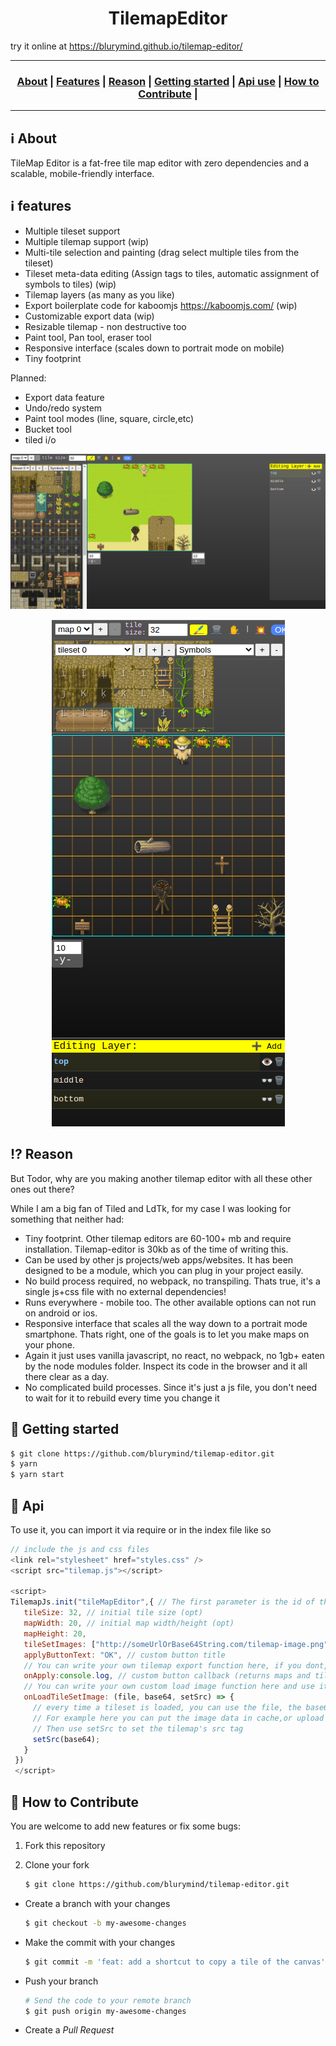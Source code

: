 <h1 align="center">TilemapEditor</h1>

try it online at https://blurymind.github.io/tilemap-editor/

---

<h3 align="center">
  <a href="#information_source-about">About</a>&nbsp;|
  <a href="#information_source-features">Features</a>&nbsp;|
  <a href="#interrobang-reason">Reason</a>&nbsp;|
  <a href="#link-getting-started">Getting started</a>&nbsp;|
  <a href="#link-api">Api use</a>&nbsp;|
  <a href="#link-how-to-contribute">How to Contribute</a>&nbsp;|
</h3>

---

## :information_source: About

TileMap Editor is a fat-free tile map editor with zero dependencies and a scalable, mobile-friendly interface.

## :information_source: features

- Multiple tileset support
- Multiple tilemap support (wip)
- Multi-tile selection and painting (drag select multiple tiles from the tileset)
- Tileset meta-data editing (Assign tags to tiles, automatic assignment of symbols to tiles) (wip)
- Tilemap layers (as many as you like)
- Export boilerplate code for kaboomjs https://kaboomjs.com/ (wip)
- Customizable export data (wip)
- Resizable tilemap - non destructive too
- Paint tool, Pan tool, eraser tool
- Responsive interface (scales down to portrait mode on mobile)
- Tiny footprint 

Planned:
- Export data feature
- Undo/redo system
- Paint tool modes (line, square, circle,etc)
- Bucket tool
- tiled i/o

<p align="center">
  <img src="screenshots/desktop.png" />
</p>

 <p align="center">
  <img src="screenshots/mobile.png" />
</p>

## :interrobang: Reason

But Todor, why are you making another tilemap editor with all these other ones out there?

While I am a big fan of Tiled and LdTk, for my case I was looking for something that neither had:
- Tiny footprint. Other tilemap editors are 60-100+ mb and require installation. Tilemap-editor is 30kb as of the time of writing this.
- Can be used by other js projects/web apps/websites. It has been designed to be a module, which you can plug in your project easily.
- No build process required, no webpack, no transpiling. Thats true, it's a single js+css file with no external dependencies!
- Runs everywhere - mobile too. The other available options can not run on android or ios.
- Responsive interface that scales all the way down to a portrait mode smartphone. Thats right, one of the goals is to let you make maps on your phone.
- Again it just uses vanilla javascript, no react, no webpack, no 1gb+ eaten by the node modules folder. Inspect its code in the browser and it all there clear as a day.
- No complicated build processes. Since it's just a js file, you don't need to wait for it to rebuild every time you change it

## :link: Getting started

   ```bash
   $ git clone https://github.com/blurymind/tilemap-editor.git
   $ yarn
   $ yarn start
   ```

## :link: Api

To use it, you can import it via require or in the index file like so

   ```js
   // include the js and css files
   <link rel="stylesheet" href="styles.css" />
   <script src="tilemap.js"></script>
   
   <script>
   TilemapJs.init("tileMapEditor",{ // The first parameter is the id of the ellement you want to attach it to
      tileSize: 32, // initial tile size (opt)
      mapWidth: 20, // initial map width/height (opt)
      mapHeight: 20,
      tileSetImages: ["http://someUrlOrBase64String.com/tilemap-image.png"], // image src for tilesets (required at least one)
      applyButtonText: "OK", // custom button title
      // You can write your own tilemap export function here, if you dont, tilemap-edit will simply download the data to your fs
      onApply:console.log, // custom button callback (returns maps and tilesets data to use in other engines/apps)
      // You can write your own custom load image function here and use it for the tilemap src. If you dont, the base64 string will be used instead
      onLoadTileSetImage: (file, base64, setSrc) => {
        // every time a tileset is loaded, you can use the file, the base64 and setSrc to write your own method
        // For example here you can put the image data in cache,or upload it or whatever.
        // Then use setSrc to set the tilemap's src tag
        setSrc(base64);
      }
    })
    </script>
   ```
   

## :link: How to Contribute

You are welcome to add new features or fix some bugs:

1. Fork this repository

2. Clone your fork
   ```bash
   $ git clone https://github.com/blurymind/tilemap-editor.git
   ```

- Create a branch with your changes

  ```bash
  $ git checkout -b my-awesome-changes
  ```

- Make the commit with your changes

  ```bash
  $ git commit -m 'feat: add a shortcut to copy a tile of the canvas'
  ```

- Push your branch

  ```bash
  # Send the code to your remote branch
  $ git push origin my-awesome-changes
  ```

- Create a _Pull Request_
